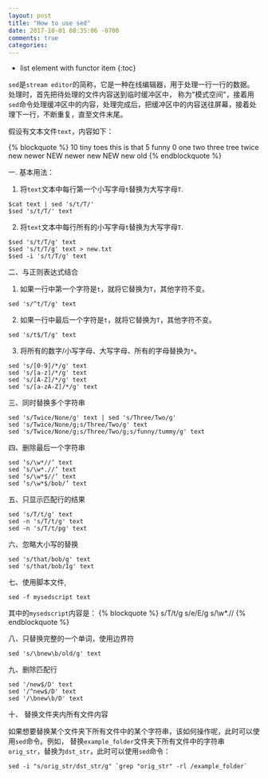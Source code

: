 ```yaml
---
layout: post
title: "How to use sed"
date: 2017-10-01 08:35:06 -0700
comments: true
categories: 
---
```


* list element with functor item
{:toc}

`sed`是`stream editor`的简称，它是一种在线编辑器，用于处理一行一行的数据。处理时，首先把待处理的文件内容送到临时缓冲区中，
称为"模式空间"，接着用`sed`命令处理缓冲区中的内容，处理完成后，把缓冲区中的内容送往屏幕，接着处理下一行，不断重复，直至文件末尾。

<!--more-->

假设有文本文件`text`，内容如下：

{% blockquote %}
10 tiny toes
this is that
5 funny 0
one two three
tree twice
new newer
NEW
newer new
NEW new old
{% endblockquote %}

一. 基本用法：

1. 将`text`文本中每行第一个小写字母`t`替换为大写字母`T`.  

```
$cat text | sed 's/t/T/'
$sed 's/t/T/' text
```

2. 将`text`文本中每行所有的小写字母`t`替换为大写字母`T`.  

```
$sed 's/t/T/g' text
$sed 's/t/T/g' text > new.txt
$sed -i 's/t/T/g' text
```

二、与正则表达式结合

1. 如果一行中第一个字符是`t`，就将它替换为`T`，其他字符不变。  

```
sed 's/^t/T/g' text
```

2. 如果一行中最后一个字符是`t`，就将它替换为`T`，其他字符不变。  

```
sed 's/t$/T/g' text
```

3. 将所有的数字/小写字母、大写字母、所有的字母替换为`*`。 

```
sed 's/[0-9]/*/g' text
sed 's/[a-z]/*/g' text
sed 's/[A-Z]/*/g' text
sed 's/[a-zA-Z]/*/g' text
```

三、同时替换多个字符串

```
sed 's/Twice/None/g' text | sed 's/Three/Two/g'
sed 's/Twice/None/g;s/Three/Two/g' text
sed 's/Twice/None/g;s/Three/Two/g;s/funny/tummy/g' text
```

四、删除最后一个字符串

```
sed ‘s/\w*//’ text
sed ‘s/\w*.//’ text
sed ‘s/\w*$//’ text
sed ‘s/\w*$/bob/’ text
```

五、只显示匹配行的结果

```
sed 's/T/t/g' text
sed -n 's/T/t/g' text
sed -n 's/T/t/pg' text
```

六、忽略大小写的替换

```
sed 's/that/bob/g' text
sed 's/that/bob/Ig' text
```

七、使用脚本文件,

```
sed -f mysedscript text
```

其中的`mysedscript`内容是：
{% blockquote %}
s/T/t/g
s/e/E/g
s/\w*.//
{% endblockquote %}

八、只替换完整的一个单词，使用边界符 

```
sed 's/\bnew\b/old/g' text
```

九、删除匹配行  

```
sed '/new$/D' text
sed '/^new$/D' text
sed '/\bnew\b/D' text
```

十、 替换文件夹内所有文件内容

如果想要替换某个文件夹下所有文件中的某个字符串，该如何操作呢，此时可以使用`sed`命令。例如，
替换`example_folder`文件夹下所有文件中的字符串`orig_str`，替换为`dst_str`，此时可以使用`sed`命令：  

```
sed -i "s/orig_str/dst_str/g" `grep "orig_str" -rl /example_folder`
```

